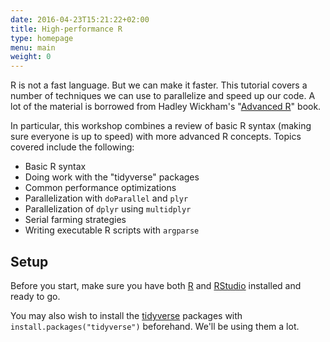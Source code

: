 ```yaml
---
date: 2016-04-23T15:21:22+02:00
title: High-performance R
type: homepage
menu: main
weight: 0
---
```


R is not a fast language. But we can make it faster. 
This tutorial covers a number of techniques we can use to parallelize and speed 
up our code.
A lot of the material is borrowed from Hadley Wickham's 
"[Advanced R](http://adv-r.had.co.nz/)" book.

In particular, this workshop combines a review of basic R syntax 
(making sure everyone is up to speed) with more advanced R concepts. 
Topics covered include the following:

* Basic R syntax
* Doing work with the "tidyverse" packages
* Common performance optimizations
* Parallelization with `doParallel` and `plyr`
* Parallelization of `dplyr` using `multidplyr`
* Serial farming strategies
* Writing executable R scripts with `argparse`

## Setup

Before you start, make sure you have both [R](https://www.r-project.org/) and 
[RStudio](https://www.rstudio.com/) installed and ready to go. 

You may also wish to install the [tidyverse](http://tidyverse.org/) packages
with `install.packages("tidyverse")` beforehand. We'll be using them a lot.

